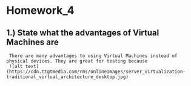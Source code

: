 # Homework_4
## 1.) State what the advantages of Virtual Machines are
     There are many advantages to using Virtual Machines instead of physical devices. They are great for testing because  
     ![alt text] (https://cdn.ttgtmedia.com/rms/onlineImages/server_virtualization-traditional_virtual_architecture_desktop.jpg)
